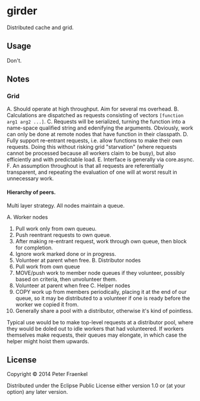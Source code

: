 # girder

Distributed cache and grid.

## Usage

Don't.

## Notes

### Grid

A. Should operate at high throughput.  Aim for several ms overhead.
B. Calculations are dispatched as requests consisting of vectors ```[function arg1 arg2 ...]```.
C. Requests will be serialized, turning the function into a name-space qualified string and edenifying the
   arguments.  Obviously, work can only be done at remote nodes that have function in their classpath.
D. Fully support re-entrant requests, i.e. allow functions to make their own requests.  Doing this
   without risking grid "starvation" (where requests cannot be processed because all workers claim to be
   busy), but also efficiently and with predictable load.
E. Interface is generally via core.async.
F. An assumption throughout is that all requests are referentially transparent, and repeating the
   evaluation of one will at worst result in unnecessary work.


#### Hierarchy of peers.
Multi layer strategy.  All nodes maintain a queue.

A. Worker nodes
   1. Pull work only from own queueu.
   2. Push reentrant requests to own queue.
   3.  After making re-entrant request, work through own queue, then block for completion.
   4. Ignore work marked done or in progress.
   5. Volunteer at parent when free.
 B. Distributor nodes
   1. Pull work from own queue
   2. MOVE/push work to member node queues if they volunteer, possibly based on criteria, then unvolunteer them.
   3. Volunteer at parent when free
 C. Helper nodes
   1. COPY work up from members periodically, placing it at the end of our queue,
      so it may be distributed to a volunteer if one is ready before
      the worker we copied it from.
   2. Generally share a pool with a distributor, otherwise it's kind of pointless.

Typical use would be to make top-level requests at a distributor pool, where they would be doled out to
idle workers that had volunteered.  If workers themselves make requests, their queues may elongate, in which
case the helper might hoist them upwards.



## License

Copyright © 2014 Peter Fraenkel

Distributed under the Eclipse Public License either version 1.0 or (at
your option) any later version.
